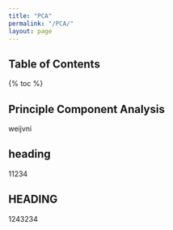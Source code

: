 ```yaml
---
title: "PCA"
permalink: "/PCA/"
layout: page
---
```


## Table of Contents
{% toc %}

## Principle Component Analysis
weijvni

## heading
11234

## HEADING
1243234

